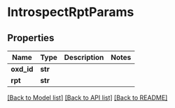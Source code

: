 # IntrospectRptParams

## Properties
Name | Type | Description | Notes
------------ | ------------- | ------------- | -------------
**oxd_id** | **str** |  | 
**rpt** | **str** |  | 

[[Back to Model list]](../README.md#documentation-for-models) [[Back to API list]](../README.md#documentation-for-api-endpoints) [[Back to README]](../README.md)


